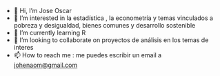- 👋 Hi, I’m  Jose Oscar
- 👀 I’m interested in  la estadística , la econometría y temas vinculados a pobreza y desigualdad, bienes comunes y desarrollo sostenible
- 🌱 I’m currently learning  R
- 💞️ I’m looking to collaborate on proyectos de análisis en los temas de interes
- 📫 How to reach me : me puedes escribir un email a johenaom@gmail.com

<!---
johenaom/johenaom is a ✨ special ✨ repository because its `README.md` (this file) appears on your GitHub profile.
You can click the Preview link to take a look at your changes.
--->
